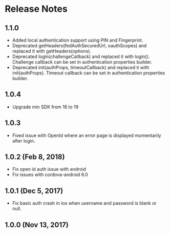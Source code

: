 # Release Notes

## 1.1.0
- Added local authentication support using PIN and Fingerprint.
- Deprecated getHeaders(fedAuthSecuredUrl, oauthScopes) and replaced it with getHeaders(options).
- Deprecated login(challengeCallback) and replaced it with login(). Challenge callback can be set in authentication properties builder.
- Deprecated init(authProps, timeoutCallback) and replaced it with init(authProps). Timeout callback can be set in authentication properties builder.

## 1.0.4
- Upgrade min SDK from 16 to 19

## 1.0.3
- Fixed issue with OpenId where an error page is displayed momentarily after login.

## 1.0.2 (Feb 8, 2018)
- Fix open id auth issue with android
- Fix issues with cordova-android 6.0

## 1.0.1 (Dec 5, 2017)
- Fix basic auth crash in ios when username and password is blank or null.

## 1.0.0 (Nov 13, 2017)

